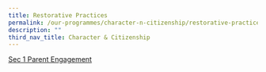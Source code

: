 ```yaml
---
title: Restorative Practices
permalink: /our-programmes/character-n-citizenship/restorative-practices/
description: ""
third_nav_title: Character & Citizenship
---
```

<p><a href="/files/Sec%201%20Parent%20Engagement_SM.pdf"><u>Sec 1 Parent Engagemen</u>t</a></p>